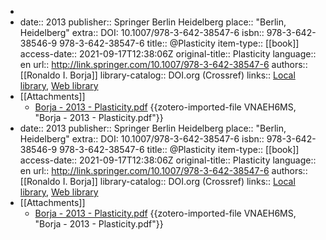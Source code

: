 -
-
  date:: 2013
  publisher:: Springer Berlin Heidelberg
  place:: "Berlin, Heidelberg"
  extra:: DOI: 10.1007/978-3-642-38547-6
  isbn:: 978-3-642-38546-9 978-3-642-38547-6
  title:: @Plasticity
  item-type:: [[book]]
  access-date:: 2021-09-17T12:38:06Z
  original-title:: Plasticity
  language:: en
  url:: http://link.springer.com/10.1007/978-3-642-38547-6
  authors:: [[Ronaldo I. Borja]]
  library-catalog:: DOI.org (Crossref)
  links:: [Local library](zotero://select/library/items/8XMDFB2T), [Web library](https://www.zotero.org/users/8467258/items/8XMDFB2T)
- [[Attachments]]
	- [Borja - 2013 - Plasticity.pdf](zotero://select/library/items/VNAEH6MS) {{zotero-imported-file VNAEH6MS, "Borja - 2013 - Plasticity.pdf"}}
-
  date:: 2013
  publisher:: Springer Berlin Heidelberg
  place:: "Berlin, Heidelberg"
  extra:: DOI: 10.1007/978-3-642-38547-6
  isbn:: 978-3-642-38546-9 978-3-642-38547-6
  title:: @Plasticity
  item-type:: [[book]]
  access-date:: 2021-09-17T12:38:06Z
  original-title:: Plasticity
  language:: en
  url:: http://link.springer.com/10.1007/978-3-642-38547-6
  authors:: [[Ronaldo I. Borja]]
  library-catalog:: DOI.org (Crossref)
  links:: [Local library](zotero://select/library/items/8XMDFB2T), [Web library](https://www.zotero.org/users/8467258/items/8XMDFB2T)
- [[Attachments]]
	- [Borja - 2013 - Plasticity.pdf](zotero://select/library/items/VNAEH6MS) {{zotero-imported-file VNAEH6MS, "Borja - 2013 - Plasticity.pdf"}}